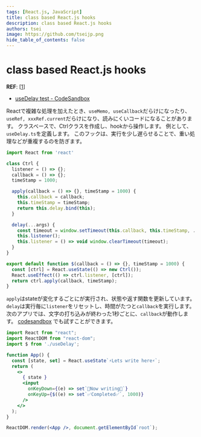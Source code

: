 ```yaml
---
tags: [React.js, JavaScript]
title: class based React.js hooks
description: class based React.js hooks
authors: tsei
image: https://github.com/tseijp.png
hide_table_of_contents: false
---
```


# class based React.js hooks
__REF__: [[1][1]]
- [useDelay test - CodeSandbox][1]

[1]: https://codesandbox.io/s/uv2qz

Reactで複雑な処理を加えたとき、`useMemo, useCallback`だらけになったり、
`useRef, xxxRef.current`だらけになり、読みにくいコードになることがあります。
クラスベースで、Ctrlクラスを作成し、hookから操作します。
例として、`useDelay.ts`を定義します。
このフックは、実行を少し遅らせることで、重い処理などが重複するのを防ぎます。

```jsx
import React from 'react'

class Ctrl {
  listener = () => {};
  callback = () => {};
  timeStamp = 1000;

  apply(callback = () => {}, timeStamp = 1000) {
    this.callback = callback;
    this.timeStamp = timeStamp;
    return this.delay.bind(this);
  }

  delay(...args) {
    const timeout = window.setTimeout(this.callback, this.timeStamp, ...args);
    this.listener();
    this.listener = () => void window.clearTimeout(timeout);
  }
}

export default function $(callback = () => {}, timeStamp = 1000) {
  const [ctrl] = React.useState(() => new Ctrl());
  React.useEffect(() => ctrl.listener, [ctrl]);
  return ctrl.apply(callback, timeStamp);
}
```

`apply`はstateが変化するごとにが実行され、状態や返す関数を更新しています。
`delay`は実行毎に`listener`をリセットし、時間がたつと`callback`を実行します。
次のアプリでは、文字の打ち込みが終わった1秒ごとに、`callback`が動作します。
[codesandbox][1] でも試すことができます。

```jsx
import React from "react";
import ReactDOM from "react-dom";
import $ from './useDelay';

function App() {
  const [state, set] = React.useState`⚡Lets write here⚡`;
  return (
    <>
      { state }
      <input
        onKeyDown={(e) => set`🐛Now writing🐛`}
        onKeyUp={$((e) => set`✅Completed✅`, 1000)}
      />
    </>
  );
}

ReactDOM.render(<App />, document.getElementById`root`);
```
